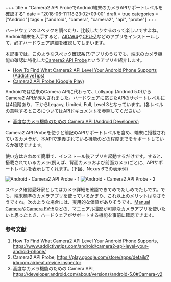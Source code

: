 +++
title = "Camera2 API ProbeでAndroid端末のカメラAPIサポートレベルを確認する"
date = "2018-06-11T18:23:02+09:00"
draft = true
categories = ["Android"]
tags = ["android", "camera", "camera2", "api", "probe"]
+++

ハードウェアのスペックを調べたり、比較したりするのって楽しいですよね。Android端末を入手すると、[AIDA64](https://play.google.com/store/apps/details?id=com.finalwire.aida64)や[CPU-Z](https://play.google.com/store/apps/details?id=com.cpuid.cpu_z)などのアプリをインストールして、必ずハードウェア詳細を確認してしまいます。

本記事では、このようなスペック確認系(?)アプリのうちでも、端末のカメラ機能の確認に特化した[Camera2 API Probe](https://play.google.com/store/apps/details?id=com.airbeat.device.inspector)というアプリを紹介します。

- [How To Find What Camera2 API Level Your Android Phone Supports (AddictiveTips)](https://www.addictivetips.com/android/camera2-api-level-your-android-phone/)
- [Camera2 API Probe (Google Play)](https://play.google.com/store/apps/details?id=com.airbeat.device.inspector)

Androidでは従来のCamera APIに代わって、Lollypop (Android 5.0)からCamera2 APIが導入されました。ハードウェアに応じたAPIのサポートレベルには4段階あり、下からLegacy, Limited, Full, Level 3となっています。(各レベルの意味するところについては[APIドキュメント](https://developer.android.com/reference/android/hardware/camera2/CameraCharacteristics#INFO_SUPPORTED_HARDWARE_LEVEL)を参照してください。)

- [高度なカメラ機能のための Camera API (Android Developers)](https://developer.android.com/about/versions/android-5.0#Camera-v2)

Camera2 API Probeを使うと前記のAPIサポートレベルを含め、端末に搭載されているカメラが、本APIで定義されている機能のどの程度までをサポートしているか確認できます。

使い方はきわめて簡単で、インストール後アプリを起動するだけです。すると、搭載されているカメラ(例えば、背面カメラおよび前面カメラ)ごとに、APIサポートレベルを表示してくれます。(下図、Nexus 6での表示例)

![Android - Camera2 API Probe - 1](/img/android/camera2-api-probe-1.png)
![Android - Camera2 API Probe - 2](/img/android/camera2-api-probe-2.png)

スペック確認愛好家としてはカメラ詳細を確認できてめでたしめでたしです。でも、端末標準のカメラアプリを使っているかぎり、これ以上のメリットはなさそうですね。次のような場合には、実用的な価値がありそうです。[Manual Camera](https://play.google.com/store/apps/details?id=pl.vipek.camera2)や[Camera FV-5](https://play.google.com/store/apps/details?id=com.flavionet.android.camera.pro)などの、マニュアル撮影が可能なカメラアプリを使いたいと思ったとき、ハードウェアがサポートする機能を事前に確認できます。

### 参考文献
1. How To Find What Camera2 API Level Your Android Phone Supports, https://www.addictivetips.com/android/camera2-api-level-your-android-phone/
1. Camera2 API Probe, https://play.google.com/store/apps/details?id=com.airbeat.device.inspector
1. 高度なカメラ機能のための Camera API, https://developer.android.com/about/versions/android-5.0#Camera-v2
